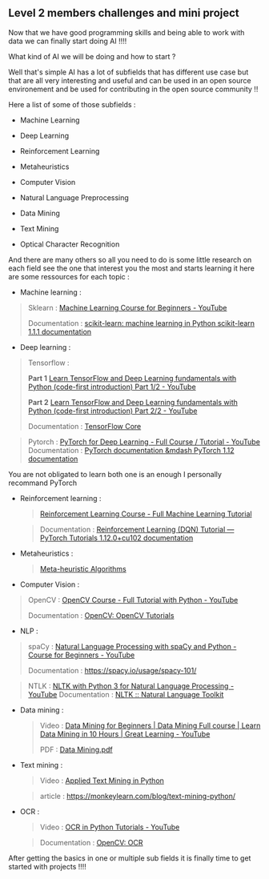 ## Level 2 members challenges and mini project

Now that we have good programming skills and being able to work with data we can finally start doing AI !!!!

What kind of AI we will be doing and how to start ?

Well that's simple AI has a lot of subfields that has different use case but that are all very interesting and useful and can be used in an open source environement and be used for contributing in the open source community !!

Here a list of some of those subfields :

- Machine Learning

- Deep Learning

- Reinforcement Learning

- Metaheuristics

- Computer Vision

- Natural Language Preprocessing 

- Data Mining

- Text Mining

- Optical Character Recognition

And there are many others so all you need to do is some little research on each field see the one that interest you the most and starts learning it here are some ressources for each topic :

- Machine learning :

> Sklearn : [Machine Learning Course for Beginners - YouTube](https://www.youtube.com/watch?v=NWONeJKn6kc&t=0s&ab_channel=freeCodeCamp.org "https://www.youtube.com/watch?v=NWONeJKn6kc&t=0s&ab_channel=freeCodeCamp.org") 
> 
> Documentation : [scikit-learn: machine learning in Python  scikit-learn 1.1.1 documentation](https://scikit-learn.org/stable/ "https://scikit-learn.org/stable/")

- Deep learning :

> Tensorflow :
> 
>  **Part 1** [Learn TensorFlow and Deep Learning fundamentals with Python (code-first introduction) Part 1/2 - YouTube](https://www.youtube.com/watch?v=tpCFfeUEGs8&t=0s&ab_channel=DanielBourke "https://www.youtube.com/watch?v=tpCFfeUEGs8&t=0s&ab_channel=DanielBourke") 
> 
> **Part 2** [Learn TensorFlow and Deep Learning fundamentals with Python (code-first introduction) Part 2/2 - YouTube](https://www.youtube.com/watch?v=ZUKz4125WNI&ab_channel=DanielBourke "https://www.youtube.com/watch?v=ZUKz4125WNI&ab_channel=DanielBourke") 
> 
> Documentation : [TensorFlow Core](https://www.tensorflow.org/tutorials?hl=fr "https://www.tensorflow.org/tutorials?hl=fr")

> Pytorch : [PyTorch for Deep Learning - Full Course / Tutorial - YouTube](https://www.youtube.com/watch?v=GIsg-ZUy0MY&t=0s&ab_channel=freeCodeCamp.org "https://www.youtube.com/watch?v=GIsg-ZUy0MY&t=0s&ab_channel=freeCodeCamp.org")   Documentation : [PyTorch documentation &mdash PyTorch 1.12 documentation](https://pytorch.org/docs/stable/index.html "https://pytorch.org/docs/stable/index.html")

You are not obligated to learn both one is an enough  I personally recommand PyTorch

- Reinforcement learning : 
  
  > [Reinforcement Learning Course - Full Machine Learning Tutorial](www.youtube.com/watch?v=ELE2_Mftqoc&t=0s&ab_channel=freeCodeCamp.org)
  
  > Documentation : [Reinforcement Learning (DQN) Tutorial — PyTorch Tutorials 1.12.0+cu102 documentation](https://pytorch.org/tutorials/intermediate/reinforcement_q_learning.html)

- Metaheuristics :
  
  > [Meta-heuristic Algorithms](https://www.youtube.com/playlist?list=PLVLAu9B7VtkaX0P_m7u8R1_eMqv6hLv0l)

- Computer Vision :

> OpenCV : [OpenCV Course - Full Tutorial with Python - YouTube](https://www.youtube.com/watch?v=oXlwWbU8l2o&ab_channel=freeCodeCamp.org "https://www.youtube.com/watch?v=oXlwWbU8l2o&ab_channel=freeCodeCamp.org") 
> 
> Documentation : [OpenCV: OpenCV Tutorials](https://docs.opencv.org/4.x/d9/df8/tutorial_root.html "https://docs.opencv.org/4.x/d9/df8/tutorial_root.html")

- NLP :

> spaCy : [Natural Language Processing with spaCy and Python - Course for Beginners - YouTube](https://www.youtube.com/watch?v=dIUTsFT2MeQ&ab_channel=freeCodeCamp.org "https://www.youtube.com/watch?v=dIUTsFT2MeQ&ab_channel=freeCodeCamp.org") 
> 
> Documentation : https://spacy.io/usage/spacy-101/

> NTLK : [NLTK with Python 3 for Natural Language Processing - YouTube](https://www.youtube.com/playlist?list=PLQVvvaa0QuDf2JswnfiGkliBInZnIC4HL "https://www.youtube.com/playlist?list=PLQVvvaa0QuDf2JswnfiGkliBInZnIC4HL") Documentation : [NLTK :: Natural Language Toolkit](https://www.nltk.org/ "https://www.nltk.org/")

- Data mining :
  
  > Video : [Data Mining for Beginners | Data Mining Full course | Learn Data Mining in 10 Hours | Great Learning - YouTube](https://www.youtube.com/watch?v=rzRJsNeS0KI&ab_channel=GreatLearning)
  > 
  > PDF : [Data Mining.pdf](https://drive.google.com/file/d/1SNZxK3W0JINNOxvfbzps3m4A9GijSsW0/view?usp=sharing)

- Text mining :
  
  > Video : [Applied Text Mining in Python](https://www.youtube.com/watch?v=yggscGrMRt0&ab_channel=LOGANFORDAcademy)
  
  > article : https://monkeylearn.com/blog/text-mining-python/

- OCR : 
  
  > Video : [OCR in Python Tutorials - YouTube](https://www.youtube.com/playlist?list=PL2VXyKi-KpYuTAZz__9KVl1jQz74bDG7i)
  
  > Documentation : [OpenCV: OCR](https://docs.opencv.org/3.4/d8/df2/group__text__recognize.html)

After getting the basics in one or multiple sub fields it is finally time to get started with projects !!!!
